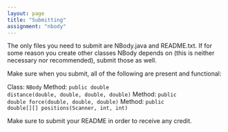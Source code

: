 ```yaml
---
layout: page
title: "Submitting"
assignment: "nbody"
---
```


The only files you need to submit are NBody.java and README.txt. If for some reason you create other classes NBody depends on (this is neither necessary nor recommended), submit those as well.

Make sure when you submit, all of the following are present and functional:

Class: <code>NBody</code>
    Method: <code>public double distance(double, double, double, double)</code>
    Method: <code>public double force(double, double, double)</code>
    Method: <code>public double[][] positions(Scanner, int, int)</code>

Make sure to submit your README in order to receive any credit.
